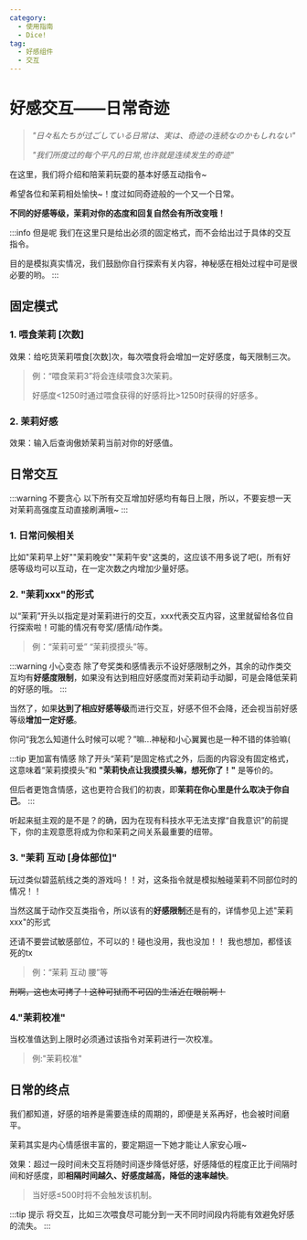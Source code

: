 ```yaml
---
category:
  - 使用指南
  - Dice!
tag:
  - 好感组件
  - 交互
---
```


# 好感交互——日常奇迹

> *"日々私たちが过ごしている日常は、実は、奇迹の连続なのかもしれない"*
>
> *"我们所度过的每个平凡的日常,也许就是连续发生的奇迹"*

在这里，我们将介绍和陪茉莉玩耍的基本好感互动指令~

希望各位和茉莉相处愉快~！度过如同奇迹般的一个又一个日常。

**不同的好感等级，茉莉对你的态度和回复自然会有所改变哦！**

:::info 但是呢
我们在这里只是给出必须的固定格式，而不会给出过于具体的交互指令。

目的是模拟真实情况，我们鼓励你自行探索有关内容，神秘感在相处过程中可是很必要的哟。
:::

## 固定模式

### 1. 喂食茉莉 [次数]

效果：给吃货茉莉喂食[次数]次，每次喂食将会增加一定好感度，每天限制三次。

> 例：“喂食茉莉3”将会连续喂食3次茉莉。
>
> 好感度<1250时通过喂食获得的好感将比>1250时获得的好感多。

### 2. 茉莉好感

效果：输入后查询傲娇茉莉当前对你的好感值。
## 日常交互

:::warning 不要贪心
以下所有交互增加好感均有每日上限，所以，不要妄想一天对茉莉高强度互动直接刷满哦~
:::

### 1. 日常问候相关

比如"茉莉早上好""茉莉晚安""茉莉午安"这类的，这应该不用多说了吧(，所有好感等级均可以互动，在一定次数之内增加少量好感。

### 2. "茉莉xxx"的形式

以“茉莉”开头以指定是对茉莉进行的交互，xxx代表交互内容，这里就留给各位自行探索啦！可能的情况有夸奖/感情/动作类。

> 例：“茉莉可爱”  “茉莉摸摸头”等。

:::warning 小心变态
除了夸奖类和感情表示不设好感限制之外，其余的动作类交互均有**好感度限制**，如果没有达到相应好感度而对茉莉动手动脚，可是会降低茉莉的好感的哦。
:::

当然了，如果**达到了相应好感等级**而进行交互，好感不但不会降，还会视当前好感等级**增加一定好感**。

你问“我怎么知道什么时候可以呢？”嘛...神秘和小心翼翼也是一种不错的体验嘛(

:::tip 更加富有情感
除了开头“茉莉”是固定格式之外，后面的内容没有固定格式，这意味着“茉莉摸摸头”和 **"茉莉快点让我摸摸头嘛，想死你了！"** 是等价的。

但后者更饱含情感，这也更符合我们的初衷，即**茉莉在你心里是什么取决于你自己**。
:::

听起来挺主观的是不是？的确，因为在现有科技水平无法支撑“自我意识”的前提下，你的主观意愿将成为你和茉莉之间关系最重要的纽带。

### 3. "茉莉 互动 [身体部位]"

玩过类似碧蓝航线之类的游戏吗！！对，这条指令就是模拟触碰茉莉不同部位时的情况！！

当然这属于动作交互类指令，所以该有的**好感限制**还是有的，详情参见上述"茉莉xxx"的形式

还请不要尝试敏感部位，不可以的！碰也没用，我也没加！！
<span id="favor_interaction_01" title="我什么也没说">我也想加，都怪该死的tx</span>

> 例：“茉莉 互动 腰”等

~~刑啊，这也太可拷了！这种可狱而不可囚的生活近在眼前啊！~~

### 4."茉莉校准"

当校准值达到上限时必须通过该指令对茉莉进行一次校准。

> 例:"茉莉校准"
## 日常的终点

我们都知道，好感的培养是需要连续的周期的，即便是关系再好，也会被时间磨平。

茉莉其实是内心情感很丰富的，要定期逗一下她才能让人家安心哦~

效果：超过一段时间未交互将随时间逐步降低好感，好感降低的程度正比于间隔时间和好感度，即**相隔时间越久、好感度越高，降低的速率越快**。

> 当好感≤500时将不会触发该机制。

:::tip 提示
将交互，比如三次喂食尽可能分到一天不同时间段内将能有效避免好感的流失。
:::